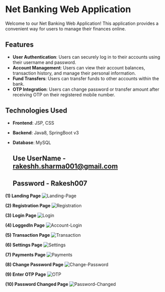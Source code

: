 # Net Banking Web Application

Welcome to our Net Banking Web Application! This application provides a convenient way for users to manage their finances online.

## Features

- **User Authentication**: Users can securely log in to their accounts using their username and password.
- **Account Management**: Users can view their account balances, transaction history, and manage their personal information.
- **Fund Transfers**: Users can transfer funds to other accounts within the bank.
- **OTP Integration**: Users can change password or transfer amount after receiving OTP on their registered mobile number.

## Technologies Used

- **Frontend**: JSP, CSS
- **Backend**: Java8, SpringBoot v3
- **Database**: MySQL

  ## Use UserName - rakeshh.sharma001@gmail.com
  ## Password - Rakesh007

<label for="Landing"> <b>(1) Landing Page</b> </label>
<img src="https://i.ibb.co/vkXx8pL/Landing-Page.png" alt="Landing-Page" border="0" id="Landing" />

<label for="Registration"> <b>(2) Registration Page</b> </label>
<img src="https://i.ibb.co/0MpKLhx/Registration.png" alt="Registration" border="0" id="Registration" />

<label for="Login"> <b>(3) Login Page</b> </label>
<img src="https://i.ibb.co/Pgg31Hq/Login.png" alt="Login" border="0" id="Login" />

<label for="LoggedIn"> <b>(4) LoggedIn Page</b> </label>
<img src="https://i.ibb.co/YjVj9Fr/Account-Login.png" alt="Account-Login" border="0" id="LoggedIn" />

<label for="Transaction"> <b>(5) Transaction Page</b> </label>
<img src="https://i.ibb.co/6rfZZH9/Transaction.png" alt="Transaction" border="0" id="Transaction" />

<label for="Settings"> <b>(6) Settings Page</b> </label>
<img src="https://i.ibb.co/HGxGXTS/Settings.png" alt="Settings" border="0" id="Settings" />

<label for="Payments"> <b>(7) Payments Page</b> </label>
<img src="https://i.ibb.co/6wznqBT/Payments.png" alt="Payments" border="0" id="Payments"/>

<label for="Change"> <b>(8) Change Password Page</b> </label>
<img src="https://i.ibb.co/9H16kWT/Change-Password.png" alt="Change-Password" border="0" id="Change"/>

<label for="Otp"> <b>(9) Enter OTP Page</b> </label>
<img src="https://i.ibb.co/6YJrF1y/OTP.png" alt="OTP" border="0" id="Otp"/>

<label for="Success"> <b>(10) Password Changed Page</b> </label>
<img src="https://i.ibb.co/YR6X7nQ/Password-Changed.png" alt="Password-Changed" border="0" id="Success" />



